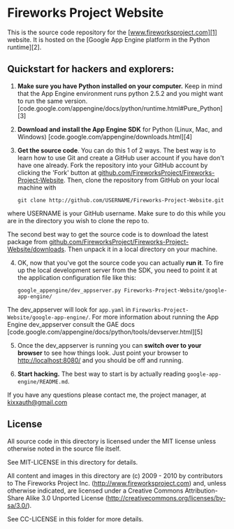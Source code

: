 Fireworks Project Website
=========================

This is the source code repository for the [www.fireworksproject.com][1] website.
It is hosted on the [Google App Engine platform in the Python runtime][2].

Quickstart for hackers and explorers:
-------------------------------------

1. __Make sure you have Python installed on your computer.__ Keep in mind that the
  App Engine environment runs python 2.5.2 and you might want to run the same
  version.  [code.google.com/appengine/docs/python/runtime.html#Pure_Python][3]

2. __Download and install the App Engine SDK__ for Python (Linux, Mac, and Windows)
[code.google.com/appengine/downloads.html][4]

3. __Get the source code__. You can do this 1 of 2 ways. The best way is to
  learn how to use Git and create a GitHub user account if you have don't have
  one already. Fork the repository into your GitHub account by clicking the
  'Fork' button at
  [github.com/FireworksProject/Fireworks-Project-Website](http://github.com/FireworksProject/Fireworks-Project-Website).
  Then, clone the repository from GitHub on your local machine with

    `git clone http://github.com/USERNAME/Fireworks-Project-Website.git`

  where USERNAME is your GitHub username. Make sure to do
  this while you are in the directory you wish to clone the repo to.

  The second best way to get the source code is to download the latest package
  from
  [github.com/FireworksProject/Fireworks-Project-Website/downloads](http://github.com/FireworksProject/Fireworks-Project-Website/downloads).
  Then unpack it in a local directory on your machine.

4. OK, now that you've got the source code you can actually __run it__. To fire
  up the local development server from the SDK, you need to point it at the
  application configuration file like this:

    `google_appengine/dev_appserver.py Fireworks-Project-Website/google-app-engine/`

  The dev\_appserver will look for `app.yaml` in
  `Fireworks-Project-Website/google-app-engine/`. For more information about
  running the App Engine dev\_appserver consult the GAE docs
  [code.google.com/appengine/docs/python/tools/devserver.html][5]

5. Once the dev_appserver is running you can __switch over to your browser__ to see
  how things look. Just point your browser to
  [http://localhost:8080/](http://localhost:8080/) and you should be off and
  running.

6. __Start hacking.__ The best way to start is by actually reading
`google-app-engine/README.md`.

If you have any questions please contact me, the project manager, at kixxauth@gmail.com


License
-------

All source code in this directory is licensed under the MIT license unless
otherwise noted in the source file itself.

See MIT-LICENSE in this directory for details.

All content and images in this directory are (c) 2009 - 2010 by contributors to The
Fireworks Project Inc. (http://www.fireworksproject.com) and, unless otherwise
indicated, are licensed under a Creative Commons Attribution-Share Alike 3.0
Unported License (http://creativecommons.org/licenses/by-sa/3.0/).

See CC-LICENSE in this folder for more details.

